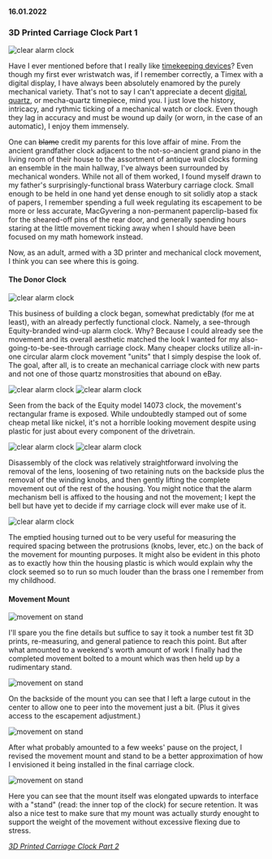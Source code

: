 #### 16.01.2022
### 3D Printed Carriage Clock Part 1

![clear alarm clock](media/carriage_clock/IMG_2252.jpeg)

Have I ever mentioned before that I really like [timekeeping devices](2022-01-15-vfd-clock-frame.md)?  Even though my first ever wristwatch was, if I remember correctly, a Timex with a digital display, I have always been absolutely enamored by the purely mechanical variety.  That's not to say I can't appreciate a decent [digital](../2020/2020-09-08-casio-pro-trek-prw-3100-review.md), [quartz](../2011/2011-12-30-invicta-3449-review.md), or mecha-quartz timepiece, mind you.  I just love the history, intricacy, and rythmic ticking of a mechanical watch or clock.  Even though they lag in accuracy and must be wound up daily (or worn, in the case of an automatic), I enjoy them immensely.

One can ~~blame~~ credit my parents for this love affair of mine.  From the ancient grandfather clock adjacent to the not-so-ancient grand piano in the living room of their house to the assortment of antique wall clocks forming an ensemble in the main hallway, I've always been surrounded by mechanical wonders.  While not all of them worked, I found myself drawn to my father's surprisingly-functional brass Waterbury carriage clock.  Small enough to be held in one hand yet dense enough to sit solidly atop a stack of papers, I remember spending a full week regulating its escapement to be more or less accurate, MacGyvering a non-permanent paperclip-based fix for the sheared-off pins of the rear door, and generally spending hours staring at the little movement ticking away when I should have been focused on my math homework instead.

Now, as an adult, armed with a 3D printer and mechanical clock movement, I think you can see where this is going.

#### The Donor Clock

![clear alarm clock](media/carriage_clock/IMG_2255.jpeg)

This business of building a clock began, somewhat predictably (for me at least), with an already perfectly functional clock.  Namely, a see-through Equity-branded wind-up alarm clock.  Why?  Because I could already see the movement and its overall aesthetic matched the look I wanted for my also-going-to-be-see-through carriage clock.  Many cheaper clocks utilize all-in-one circular alarm clock movement "units" that I simply despise the look of.  The goal, after all, is to create an mechanical carriage clock with new parts and not one of those quartz monstrosities that abound on eBay.

![clear alarm clock](media/carriage_clock/IMG_2253.jpeg)
![clear alarm clock](media/carriage_clock/IMG_2254.jpeg)

Seen from the back of the Equity model 14073 clock, the movement's rectangular frame is exposed.  While undoubtedly stamped out of some cheap metal like nickel, it's not a horrible looking movement despite using plastic for just about every component of the drivetrain.

![clear alarm clock](media/carriage_clock/IMG_2256.jpeg)
![clear alarm clock](media/carriage_clock/IMG_2257.jpeg)

Disassembly of the clock was relatively straightforward involving the removal of the lens, loosening of two retaining nuts on the backside plus the removal of the winding knobs, and then gently lifting the complete movement out of the rest of the housing.  You might notice that the alarm mechanism bell is affixed to the housing and not the movement; I kept the bell but have yet to decide if my carriage clock will ever make use of it.

![clear alarm clock](media/carriage_clock/IMG_2258.jpeg)

The emptied housing turned out to be very useful for measuring the required spacing between the protrusions (knobs, lever, etc.) on the back of the movement for mounting purposes.  It might also be evident in this photo as to exactly how thin the housing plastic is which would explain why the clock seemed so to run so much louder than the brass one I remember from my childhood.

#### Movement Mount

![movement on stand](media/carriage_clock/IMG_2280.jpeg)

I'll spare you the fine details but suffice to say it took a number test fit 3D prints, re-measuring, and general patience to reach this point.  But after what amounted to a weekend's worth amount of work I finally had the completed movement bolted to a mount which was then held up by a rudimentary stand.

![movement on stand](media/carriage_clock/IMG_2281.jpeg)

On the backside of the mount you can see that I left a large cutout in the center to allow one to peer into the movement just a bit.  (Plus it gives access to the escapement adjustment.)

![movement on stand](media/carriage_clock/IMG_2493.jpeg)

After what probably amounted to a few weeks' pause on the project, I revised the movement mount and stand to be a better approximation of how I envisioned it being installed in the final carriage clock.

![movement on stand](media/carriage_clock/IMG_2494.jpeg)

Here you can see that the mount itself was elongated upwards to interface with a "stand" (read: the inner top of the clock) for secure retention.  It was also a nice test to make sure that my mount was actually sturdy enought to support the weight of the movement without excessive flexing due to stress.

[_3D Printed Carriage Clock Part 2_](2022-01-17-carriage-clock-pt2.md)
